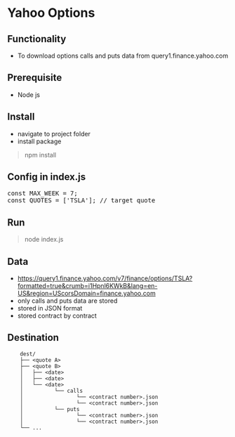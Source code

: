 # Yahoo Options
## Functionality
- To download options calls and puts data from query1.finance.yahoo.com

## Prerequisite
- Node js
## Install
- navigate to project folder
- install package
> npm install

## Config in index.js
<pre>
const MAX_WEEK = 7;
const QUOTES = ['TSLA']; // target quote
</pre>

## Run
> node index.js

## Data
- https://query1.finance.yahoo.com/v7/finance/options/TSLA?formatted=true&crumb=i1Hpnl6KWkB&lang=en-US&region=UScorsDomain=finance.yahoo.com
- only calls and puts data are stored
- stored in JSON format
- stored contract by contract

##  Destination
	    dest/
        ├── <quote A>
        ├── <quote B>                   
        │   ├── <date>          
        │   ├── <date>         
        │   └── <date> 
        │          └── calls
        │                 └── <contract number>.json
        │                 └── <contract number>.json
        │          └── puts
        │                 └── <contract number>.json
        │                 └── <contract number>.json
        └── ...

